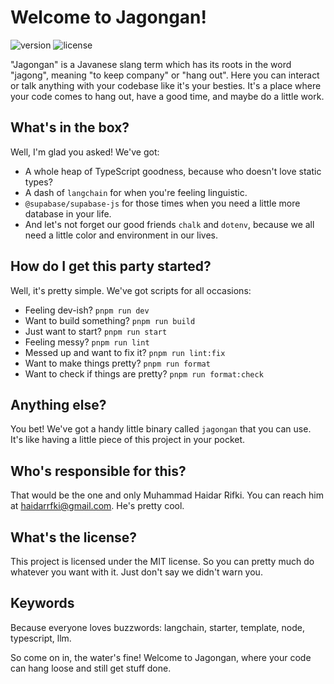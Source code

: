 # Welcome to Jagongan!

![version](https://img.shields.io/badge/version-1.0.0-blue)
![license](https://img.shields.io/badge/license-MIT-green)

"Jagongan" is a Javanese slang term which has its roots in the word "jagong", meaning "to keep company" or "hang out". Here you can interact or talk anything with your codebase like it's your besties. It's a place where your code comes to hang out, have a good time, and maybe do a little work.

## What's in the box?

Well, I'm glad you asked! We've got:

- A whole heap of TypeScript goodness, because who doesn't love static types?
- A dash of `langchain` for when you're feeling linguistic.
- `@supabase/supabase-js` for those times when you need a little more database in your life.
- And let's not forget our good friends `chalk` and `dotenv`, because we all need a little color and environment in our lives.

## How do I get this party started?

Well, it's pretty simple. We've got scripts for all occasions:

- Feeling dev-ish? `pnpm run dev`
- Want to build something? `pnpm run build`
- Just want to start? `pnpm run start`
- Feeling messy? `pnpm run lint`
- Messed up and want to fix it? `pnpm run lint:fix`
- Want to make things pretty? `pnpm run format`
- Want to check if things are pretty? `pnpm run format:check`

## Anything else?

You bet! We've got a handy little binary called `jagongan` that you can use. It's like having a little piece of this project in your pocket.

## Who's responsible for this?

That would be the one and only Muhammad Haidar Rifki. You can reach him at haidarrfki@gmail.com. He's pretty cool.

## What's the license?

This project is licensed under the MIT license. So you can pretty much do whatever you want with it. Just don't say we didn't warn you.

## Keywords

Because everyone loves buzzwords: langchain, starter, template, node, typescript, llm.

So come on in, the water's fine! Welcome to Jagongan, where your code can hang loose and still get stuff done.